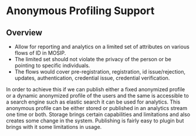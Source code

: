 # Anonymous Profiling Support

## Overview

* Allow for reporting and analytics on a limited set of attributes on various flows of ID in MOSIP. 
* The limited set should not violate the privacy of the person or be pointing to specific individuals.
* The flows would cover pre-registration, registration, id issue/rejection, updates, authentication, credential issue, credential verification.

In order to achieve this if we can publish either a fixed anonymized profile or a dynamic anonymized profile of the users and the same is accessible to a search engine such as elastic search it can be used for analytics. 
This anonymous profile can be either stored or published in an analytics stream one time or both. 
Storage brings certain capabilities and limitations and also creates some change in the system. 
Publishing is fairly easy to plugin but brings with it some limitations in usage.

##
